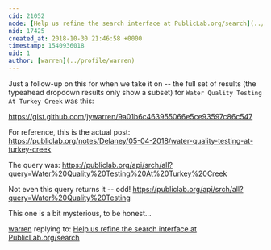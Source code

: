 ```yaml
---
cid: 21052
node: [Help us refine the search interface at PublicLab.org/search](../notes/warren/10-29-2018/help-us-refine-the-search-interface-at-publiclab-org)
nid: 17425
created_at: 2018-10-30 21:46:58 +0000
timestamp: 1540936018
uid: 1
author: [warren](../profile/warren)
---
```


Just a follow-up on this for when we take it on -- the full set of results (the typeahead dropdown results only show a subset) for `Water Quality Testing At Turkey Creek` was this: 

https://gist.github.com/jywarren/9a01b6c463955066e5ce93597c86c547

For reference, this is the actual post: https://publiclab.org/notes/Delaney/05-04-2018/water-quality-testing-at-turkey-creek

The query was: https://publiclab.org/api/srch/all?query=Water%20Quality%20Testing%20At%20Turkey%20Creek

Not even this query returns it -- odd! https://publiclab.org/api/srch/all?query=Water%20Quality%20Testing

This one is a bit mysterious, to be honest...

[warren](../profile/warren) replying to: [Help us refine the search interface at PublicLab.org/search](../notes/warren/10-29-2018/help-us-refine-the-search-interface-at-publiclab-org)

